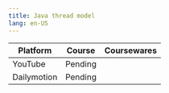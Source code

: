 ```yaml
---
title: Java thread model
lang: en-US
---
```


| Platform | Course | Coursewares |
|-----------|---------|-------------|
| YouTube   | Pending |             |
| Dailymotion  | Pending |             |

